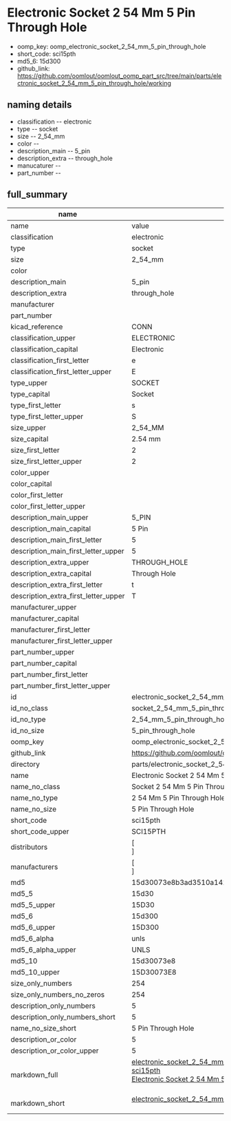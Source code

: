 # Electronic Socket 2 54 Mm 5 Pin Through Hole

  
* oomp_key: oomp_electronic_socket_2_54_mm_5_pin_through_hole 
* short_code: sci15pth
* md5_6: 15d300  
* github_link: https://github.com/oomlout/oomlout_oomp_part_src/tree/main/parts/electronic_socket_2_54_mm_5_pin_through_hole/working  
## naming details
* classification -- electronic
* type -- socket
* size -- 2_54_mm
* color -- 
* description_main -- 5_pin
* description_extra -- through_hole
* manucaturer -- 
* part_number -- 





## full_summary
| name | value | 
| --- | --- | 
| name | value | 
| classification | electronic | 
| type | socket | 
| size | 2_54_mm | 
| color |  | 
| description_main | 5_pin | 
| description_extra | through_hole | 
| manufacturer |  | 
| part_number |  | 
| kicad_reference | CONN | 
| classification_upper | ELECTRONIC | 
| classification_capital | Electronic | 
| classification_first_letter | e | 
| classification_first_letter_upper | E | 
| type_upper | SOCKET | 
| type_capital | Socket | 
| type_first_letter | s | 
| type_first_letter_upper | S | 
| size_upper | 2_54_MM | 
| size_capital | 2.54 mm | 
| size_first_letter | 2 | 
| size_first_letter_upper | 2 | 
| color_upper |  | 
| color_capital |  | 
| color_first_letter |  | 
| color_first_letter_upper |  | 
| description_main_upper | 5_PIN | 
| description_main_capital | 5 Pin | 
| description_main_first_letter | 5 | 
| description_main_first_letter_upper | 5 | 
| description_extra_upper | THROUGH_HOLE | 
| description_extra_capital | Through Hole | 
| description_extra_first_letter | t | 
| description_extra_first_letter_upper | T | 
| manufacturer_upper |  | 
| manufacturer_capital |  | 
| manufacturer_first_letter |  | 
| manufacturer_first_letter_upper |  | 
| part_number_upper |  | 
| part_number_capital |  | 
| part_number_first_letter |  | 
| part_number_first_letter_upper |  | 
| id | electronic_socket_2_54_mm_5_pin_through_hole | 
| id_no_class | socket_2_54_mm_5_pin_through_hole | 
| id_no_type | 2_54_mm_5_pin_through_hole | 
| id_no_size | 5_pin_through_hole | 
| oomp_key | oomp_electronic_socket_2_54_mm_5_pin_through_hole | 
| github_link | https://github.com/oomlout/oomlout_oomp_part_src/tree/main/parts/electronic_socket_2_54_mm_5_pin_through_hole/working | 
| directory | parts/electronic_socket_2_54_mm_5_pin_through_hole | 
| name | Electronic Socket 2 54 Mm 5 Pin Through Hole | 
| name_no_class | Socket 2 54 Mm 5 Pin Through Hole | 
| name_no_type | 2 54 Mm 5 Pin Through Hole | 
| name_no_size | 5 Pin Through Hole | 
| short_code | sci15pth | 
| short_code_upper | SCI15PTH | 
| distributors | [<br>] | 
| manufacturers | [<br>] | 
| md5 | 15d30073e8b3ad3510a14195404ea4fa | 
| md5_5 | 15d30 | 
| md5_5_upper | 15D30 | 
| md5_6 | 15d300 | 
| md5_6_upper | 15D300 | 
| md5_6_alpha | unls | 
| md5_6_alpha_upper | UNLS | 
| md5_10 | 15d30073e8 | 
| md5_10_upper | 15D30073E8 | 
| size_only_numbers | 254 | 
| size_only_numbers_no_zeros | 254 | 
| description_only_numbers | 5 | 
| description_only_numbers_short | 5 | 
| name_no_size_short | 5 Pin Through Hole | 
| description_or_color | 5 | 
| description_or_color_upper | 5 | 
| markdown_full | [electronic_socket_2_54_mm_5_pin_through_hole](https://github.com/oomlout/oomlout_oomp_part_src/tree/main/parts/electronic_socket_2_54_mm_5_pin_through_hole/working)<br>[sci15pth](https://github.com/oomlout/oomlout_oomp_part_src/tree/main/parts/electronic_socket_2_54_mm_5_pin_through_hole/working)<br>[Electronic Socket 2 54 Mm 5 Pin Through Hole](https://github.com/oomlout/oomlout_oomp_part_src/tree/main/parts/electronic_socket_2_54_mm_5_pin_through_hole/working)<br><br> | 
| markdown_short | [electronic_socket_2_54_mm_5_pin_through_hole](https://github.com/oomlout/oomlout_oomp_part_src/tree/main/parts/electronic_socket_2_54_mm_5_pin_through_hole/working)<br><br> | 
